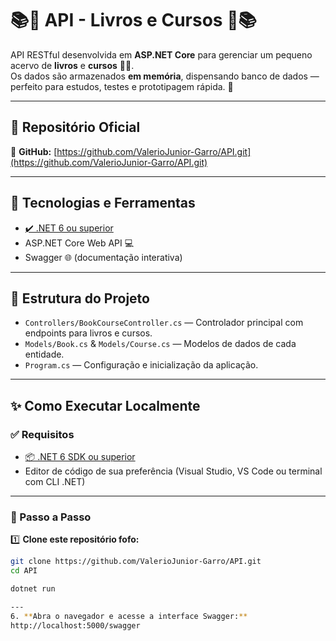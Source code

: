 # 📚🌸 API - Livros e Cursos 🌸📚

API RESTful desenvolvida em **ASP.NET Core** para gerenciar um pequeno acervo de **livros** e **cursos** 📖✨.  
Os dados são armazenados **em memória**, dispensando banco de dados — perfeito para estudos, testes e prototipagem rápida. 🌷

---

## 🌼 Repositório Oficial

🔗 **GitHub:** [https://github.com/ValerioJunior-Garro/API.git](https://github.com/ValerioJunior-Garro/API.git)

---

## 🚀 Tecnologias e Ferramentas

- [✔️ .NET 6 ou superior](https://dotnet.microsoft.com/)
- ASP.NET Core Web API 💻
- Swagger 🌐 (documentação interativa)

---

## 📁 Estrutura do Projeto

- `Controllers/BookCourseController.cs` — Controlador principal com endpoints para livros e cursos.
- `Models/Book.cs` & `Models/Course.cs` — Modelos de dados de cada entidade.
- `Program.cs` — Configuração e inicialização da aplicação.

---

## ✨ Como Executar Localmente

### ✅ Requisitos

- [📦 .NET 6 SDK ou superior](https://dotnet.microsoft.com/en-us/download/dotnet)
- Editor de código de sua preferência (Visual Studio, VS Code ou terminal com CLI .NET)

---

### 🌸 Passo a Passo

1️⃣ **Clone este repositório fofo:**  
```bash
git clone https://github.com/ValerioJunior-Garro/API.git
cd API

dotnet run

---
6. **Abra o navegador e acesse a interface Swagger:**
http://localhost:5000/swagger
